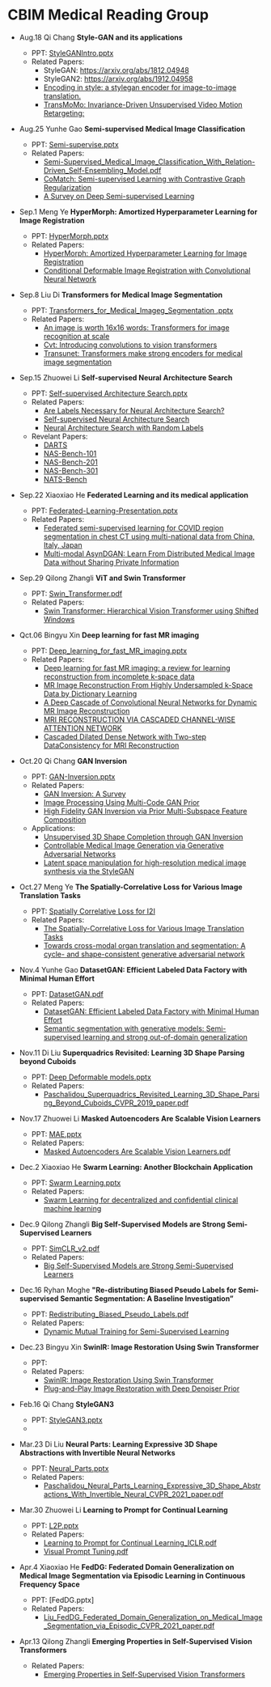 # CBIM Medical Reading Group

*  Aug.18	Qi Chang **Style-GAN and its applications**  
    *  PPT: [StyleGANIntro.pptx](https://github.com/cbim-medical-group/cbim-wiki/files/7051075/StyleGANIntro.pptx)
    *  Related Papers: 
        *   StyleGAN: https://arxiv.org/abs/1812.04948
        *   StyleGAN2: https://arxiv.org/abs/1912.04958
        *   [Encoding in style: a stylegan encoder for image-to-image translation.](https://openaccess.thecvf.com/content/CVPR2021/papers/Richardson_Encoding_in_Style_A_StyleGAN_Encoder_for_Image-to-Image_Translation_CVPR_2021_paper.pdf)
        *   [TransMoMo: Invariance-Driven Unsupervised Video Motion Retargeting:](https://openaccess.thecvf.com/content_CVPR_2020/html/Yang_TransMoMo_Invariance-Driven_Unsupervised_Video_Motion_Retargeting_CVPR_2020_paper.html)

*  Aug.25	Yunhe Gao **Semi-supervised Medical Image Classification**  
    *  PPT: [Semi-supervise.pptx](https://github.com/cbim-medical-group/cbim-wiki/files/7051155/Semi-supervise.pptx)
    *  Related Papers: 
        *   [Semi-Supervised_Medical_Image_Classification_With_Relation-Driven_Self-Ensembling_Model.pdf](https://github.com/cbim-medical-group/cbim-wiki/files/7051107/Semi-Supervised_Medical_Image_Classification_With_Relation-Driven_Self-Ensembling_Model.pdf)
        *   [CoMatch: Semi-supervised Learning with Contrastive Graph Regularization](https://arxiv.org/pdf/2011.11183.pdf)
        *   [A Survey on Deep Semi-supervised Learning](https://arxiv.org/pdf/2103.00550.pdf)

*  Sep.1	 Meng Ye **HyperMorph: Amortized Hyperparameter Learning for Image Registration**  
    *  PPT: [HyperMorph.pptx](https://github.com/cbim-medical-group/cbim-wiki/files/7132088/HyperMorph.pptx)
    *  Related Papers: 
        *   [HyperMorph: Amortized Hyperparameter Learning for Image Registration](https://arxiv.org/pdf/2101.01035.pdf)
        *   [Conditional Deformable Image Registration with Convolutional Neural Network](https://arxiv.org/pdf/2106.12673.pdf)
*  Sep.8	 Liu Di **Transformers for Medical Image Segmentation**  
    *  PPT: [Transformers_for_Medical_Imageg_Segmentation .pptx](https://github.com/cbim-medical-group/cbim-wiki/files/7133233/Transformers_for_Medical_Imageg_Segmentation.pptx)
    *  Related Papers: 
        *   [An image is worth 16x16 words: Transformers for image recognition at scale](https://arxiv.org/pdf/2010.11929.pdf)
        *   [Cvt: Introducing convolutions to vision transformers](https://arxiv.org/pdf/2103.15808.pdf)
        *   [Transunet: Transformers make strong encoders for medical image segmentation](https://arxiv.org/pdf/2102.04306.pdf)

*  Sep.15  Zhuowei Li **Self-supervised Neural Architecture Search**  
    *  PPT: [Self-supervised Architecture Search.pptx](https://github.com/cbim-medical-group/cbim-wiki/files/7164679/Self-supervised.Architecture.Search.pptx)
    *  Related Papers: 
        *   [Are Labels Necessary for Neural Architecture Search?](https://arxiv.org/pdf/2003.12056.pdf)
        *   [Self-supervised Neural Architecture Search](https://arxiv.org/pdf/2007.01500.pdf)
        *   [Neural Architecture Search with Random Labels](https://arxiv.org/pdf/2101.11834.pdf)
    *  Revelant Papers:
        *   [DARTS](https://arxiv.org/pdf/1806.09055.pdf)
        *   [NAS-Bench-101](https://arxiv.org/pdf/1902.09635.pdf)
        *   [NAS-Bench-201](https://arxiv.org/pdf/2001.00326.pdf)
        *   [NAS-Bench-301](https://arxiv.org/pdf/2008.09777.pdf)
        *   [NATS-Bench](https://arxiv.org/pdf/2009.00437.pdf)

*  Sep.22  Xiaoxiao He **Federated Learning and its medical application**
   *  PPT: [Federated-Learning-Presentation.pptx](https://github.com/cbim-medical-group/cbim-wiki/files/7211807/Federated-Learning-Presentation.pptx)
   *  Related Papers:
      *  [Federated semi-supervised learning for COVID region segmentation in chest CT using multi-national data from China, Italy, Japan](https://arxiv.org/abs/2011.11750)
      *  [Multi-modal AsynDGAN: Learn From Distributed Medical Image Data without Sharing Private Information](https://arxiv.org/abs/2012.08604)


*  Sep.29	 Qilong Zhangli **ViT and Swin Transformer**  
    *  PPT: [Swin_Transformer.pdf](https://github.com/cbim-medical-group/cbim-wiki/files/7664402/Swin_Transformer.pdf)
    *  Related Papers: 
        *   [Swin Transformer: Hierarchical Vision Transformer using Shifted Windows](https://arxiv.org/pdf/2103.14030.pdf)



*  Qct.06  Bingyu Xin **Deep learning for fast MR imaging**  
    *  PPT: [Deep_learning_for_fast_MR_imaging.pptx](https://github.com/cbim-medical-group/cbim-wiki/files/7290741/Deep_learning_for_fast_MR_imaging.pptx)
    *  Related Papers: 
        *   [Deep learning for fast MR imaging: a review for learning reconstruction from incomplete k-space data](https://arxiv.org/pdf/2012.08931)
        *   [MR Image Reconstruction From Highly Undersampled k-Space Data by Dictionary Learning](https://ieeexplore.ieee.org/stamp/stamp.jsp?tp=&arnumber=5617283)
        *   [A Deep Cascade of Convolutional Neural Networks for Dynamic MR Image Reconstruction](https://ieeexplore.ieee.org/stamp/stamp.jsp?tp=&arnumber=8067520)
        *   [MRI RECONSTRUCTION VIA CASCADED CHANNEL-WISE ATTENTION NETWORK](https://ieeexplore.ieee.org/stamp/stamp.jsp?tp=&arnumber=8759423)
        *   [Cascaded Dilated Dense Network with Two-step DataConsistency for MRI Reconstruction](https://openreview.net/pdf?id=SkxYBNBgUB)

*  Oct.20  Qi Chang **GAN Inversion**
   *  PPT: [GAN-Inversion.pptx](https://github.com/cbim-medical-group/cbim-wiki/files/7385550/GAN-Inversion.pptx)
   *  Related Papers:
        *   [GAN Inversion: A Survey](https://arxiv.org/pdf/2101.05278.pdf)
        *   [Image Processing Using Multi-Code GAN Prior](https://openaccess.thecvf.com/content_CVPR_2020/papers/Gu_Image_Processing_Using_Multi-Code_GAN_Prior_CVPR_2020_paper.pdf)
        *   [High Fidelity GAN Inversion via Prior Multi-Subspace Feature Composition](https://github.com/cbim-medical-group/cbim-wiki/files/7381876/17017-Article.Text-20511-1-2-20210518.1.pdf)
   *  Applications:
        *   [Unsupervised 3D Shape Completion through GAN Inversion](https://openaccess.thecvf.com/content/CVPR2021/papers/Zhang_Unsupervised_3D_Shape_Completion_Through_GAN_Inversion_CVPR_2021_paper.pdf)
        *   [Controllable Medical Image Generation via Generative Adversarial Networks](https://whitneylab.berkeley.edu/PDFs/Ren_MedImageGen.pdf)
        *   [Latent space manipulation for high-resolution medical image synthesis via the StyleGAN](https://github.com/cbim-medical-group/cbim-wiki/files/7381889/1-s2.0-S0939388920300544-main.pdf)

*  Oct.27	 Meng Ye **The Spatially-Correlative Loss for Various Image Translation Tasks**  
    *  PPT: [Spatially Correlative Loss for I2I](https://github.com/cbim-medical-group/cbim-wiki/blob/ef7cfa9cf05d7c5dc1f1870ee69b5bf4464ea3d8/Spatially%20Correlative%20Loss%20for%20I2I.pptx)
    *  Related Papers: 
        *   [The Spatially-Correlative Loss for Various Image Translation Tasks](https://arxiv.org/abs/2104.00854)
        *   [Towards cross-modal organ translation and segmentation: A cycle- and shape-consistent generative adversarial network](https://doi.org/10.1016/j.media.2018.12.002)


*  Nov.4	 Yunhe Gao **DatasetGAN: Efficient Labeled Data Factory with Minimal Human Effort**  
    *  PPT: [DatasetGAN.pdf](https://github.com/cbim-medical-group/cbim-wiki/files/7515970/DatasetGAN.pdf)
    *  Related Papers: 
        *   [DatasetGAN: Efficient Labeled Data Factory with Minimal Human Effort](https://arxiv.org/abs/2104.06490)
        *   [Semantic segmentation with generative models: Semi-supervised learning and strong out-of-domain generalization](https://arxiv.org/abs/2104.05833)


*  Nov.11 Di Liu **Superquadrics Revisited: Learning 3D Shape Parsing beyond Cuboids**  
    *  PPT: [Deep Deformable models.pptx](https://github.com/cbim-medical-group/cbim-wiki/files/7523651/Deep.Deformable.models.pptx)
    *  Related Papers: 
        *   [Paschalidou_Superquadrics_Revisited_Learning_3D_Shape_Parsing_Beyond_Cuboids_CVPR_2019_paper.pdf](https://github.com/cbim-medical-group/cbim-wiki/files/7523655/Paschalidou_Superquadrics_Revisited_Learning_3D_Shape_Parsing_Beyond_Cuboids_CVPR_2019_paper.pdf)


*  Nov.17 Zhuowei Li **Masked Autoencoders Are Scalable Vision Learners**  
    *  PPT: [MAE.pptx](https://github.com/cbim-medical-group/cbim-wiki/files/7558540/MAE.pptx)
    *  Related Papers: 
        *   [Masked Autoencoders Are Scalable Vision Learners.pdf](https://github.com/cbim-medical-group/cbim-wiki/files/7558548/Masked.Autoencoders.Are.Scalable.Vision.Learners.pdf)


*  Dec.2  Xiaoxiao He **Swarm Learning: Another Blockchain Application**
   *  PPT: [Swarm Learning.pptx](https://github.com/cbim-medical-group/cbim-wiki/files/7645661/Swarm.Learning.pptx)
   *  Related Papers:
      *  [Swarm Learning for decentralized and confidential clinical machine learning](https://www.nature.com/articles/s41586-021-03583-3)

*  Dec.9  Qilong Zhangli **Big Self-Supervised Models are Strong Semi-Supervised Learners**
   *  PPT: [SimCLR_v2.pdf](https://github.com/cbim-medical-group/cbim-wiki/files/7664401/SimCLR_v2.pdf)
   *  Related Papers:
      *  [Big Self-Supervised Models are Strong Semi-Supervised Learners](https://arxiv.org/pdf/2006.10029.pdf)


*  Dec.16  Ryhan Moghe **"Re-distributing Biased Pseudo Labels for Semi-supervised Semantic Segmentation: A Baseline Investigation”**
   *  PPT: [Redistributing_Biased_Pseudo_Labels.pdf](https://github.com/cbim-medical-group/cbim-wiki/Redistributing_Biased_Pseudo_labels.pdf)
   *  Related Papers:
      *  [Dynamic Mutual Training for Semi-Supervised Learning](https://arxiv.org/pdf/2004.08514.pdf)
*  Dec.23  Bingyu Xin **SwinIR: Image Restoration Using Swin Transformer**
   *  PPT: 
   *  Related Papers:
      *  [SwinIR: Image Restoration Using Swin Transformer](https://arxiv.org/pdf/2108.10257.pdf)
      *  [Plug-and-Play Image Restoration with Deep Denoiser Prior](https://arxiv.org/pdf/2008.13751.pdf)

*  Feb.16 Qi Chang **StyleGAN3**
   *  PPT: [StyleGAN3.pptx](https://github.com/cbim-medical-group/cbim-wiki/files/8216874/StyleGAN3.pptx)
   *  
*  Mar.23 Di Liu **Neural Parts: Learning Expressive 3D Shape Abstractions with Invertible Neural Networks**  
    *  PPT: [Neural_Parts.pptx](https://github.com/cbim-medical-group/cbim-wiki/files/8384557/Neural_Parts.pptx)
    *  Related Papers:
       *  [Paschalidou_Neural_Parts_Learning_Expressive_3D_Shape_Abstractions_With_Invertible_Neural_CVPR_2021_paper.pdf](https://github.com/cbim-medical-group/cbim-wiki/files/8384558/Paschalidou_Neural_Parts_Learning_Expressive_3D_Shape_Abstractions_With_Invertible_Neural_CVPR_2021_paper.pdf)

*  Mar.30 Zhuowei Li **Learning to Prompt for Continual Learning**  
    *  PPT: [L2P.pptx](https://github.com/cbim-medical-group/cbim-wiki/files/8381415/L2P.pptx)
    *  Related Papers:
       *  [Learning to Prompt for Continual Learning_ICLR.pdf](https://github.com/cbim-medical-group/cbim-wiki/files/8381417/Learning.to.Prompt.for.Continual.Learning_ICLR.pdf)
       *  [Visual Prompt Tuning.pdf](https://github.com/cbim-medical-group/cbim-wiki/files/8381420/Visual.Prompt.Tuning.pdf)


*  Apr.4 Xiaoxiao He **FedDG: Federated Domain Generalization on Medical Image Segmentation via Episodic Learning in Continuous Frequency Space**
    *  PPT: [FedDG.pptx]
    *  Related Papers:
       *   [Liu_FedDG_Federated_Domain_Generalization_on_Medical_Image_Segmentation_via_Episodic_CVPR_2021_paper.pdf](https://github.com/cbim-medical-group/cbim-wiki/files/8428793/Liu_FedDG_Federated_Domain_Generalization_on_Medical_Image_Segmentation_via_Episodic_CVPR_2021_paper.pdf)


*  Apr.13 Qilong Zhangli **Emerging Properties in Self-Supervised Vision Transformers**
    *  Related Papers:
       *   [Emerging Properties in Self-Supervised Vision Transformers](https://arxiv.org/pdf/2104.14294.pdf)


